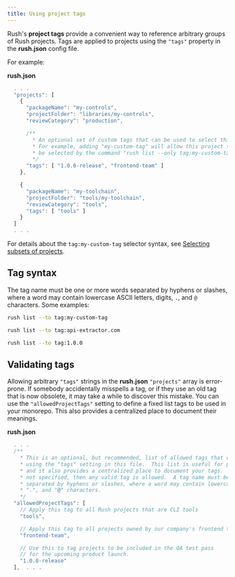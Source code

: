 ```yaml
---
title: Using project tags
---
```


Rush's **project tags** provide a convenient way to reference arbitrary groups of Rush projects.
Tags are applied to projects using the `"tags"` property in the **rush.json** config file.

For example:

**rush.json**

```js
  . . .
  "projects": [
    {
      "packageName": "my-controls",
      "projectFolder": "libraries/my-controls",
      "reviewCategory": "production",

      /**
        * An optional set of custom tags that can be used to select this project.
        * For example, adding "my-custom-tag" will allow this project to
        * be selected by the command "rush list --only tag:my-custom-tag"
        */
      "tags": [ "1.0.0-release", "frontend-team" ]
    },

    {
      "packageName": "my-toolchain",
      "projectFolder": "tools/my-toolchain",
      "reviewCategory": "tools",
      "tags": [ "tools" ]
    }
  ]
  . . .
```

For details about the `tag:my-custom-tag` selector syntax, see [Selecting subsets of projects](../../developer/selecting_subsets#selectors).

## Tag syntax

The tag name must be one or more words separated by hyphens or slashes, where a word may contain
lowercase ASCII letters, digits, `.`, and `@` characters. Some examples:

```bash
rush list --to tag:my-custom-tag
```

```bash
rush list --to tag:api-extractor.com
```

```bash
rush list --to tag:1.0.0
```

## Validating tags

Allowing arbitrary `"tags"` strings in the **rush.json** `"projects"` array is error-prone. If somebody
accidentally misspells a tag, or if they use an old tag that is now obsolete, it may take a while to discover
this mistake. You can use the `"allowedProjectTags"` setting to define a fixed list tags to be used in your monorepo.
This also provides a centralized place to document their meanings.

**rush.json**

```js
  . . .
  /**
    * This is an optional, but recommended, list of allowed tags that can be applied to Rush projects
    * using the "tags" setting in this file.  This list is useful for preventing mistakes such as misspelling,
    * and it also provides a centralized place to document your tags.  If "allowedProjectTags" list is
    * not specified, then any valid tag is allowed.  A tag name must be one or more words
    * separated by hyphens or slashes, where a word may contain lowercase ASCII letters, digits,
    * ".", and "@" characters.
    */
  "allowedProjectTags": [
    // Apply this tag to all Rush projects that are CLI tools
    "tools",

    // Apply this tag to all projects owned by our company's frontend team
    "frontend-team",

    // Use this to tag projects to be included in the QA test pass
    // for the upcoming product launch.
    "1.0.0-release"
  ],  . . .
```
